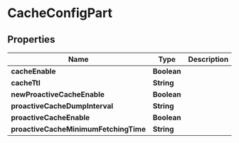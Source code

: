 

# CacheConfigPart


## Properties

Name | Type | Description | Notes
------------ | ------------- | ------------- | -------------
**cacheEnable** | **Boolean** |  |  [optional]
**cacheTtl** | **String** |  |  [optional]
**newProactiveCacheEnable** | **Boolean** |  |  [optional]
**proactiveCacheDumpInterval** | **String** |  |  [optional]
**proactiveCacheEnable** | **Boolean** |  |  [optional]
**proactiveCacheMinimumFetchingTime** | **String** |  |  [optional]



